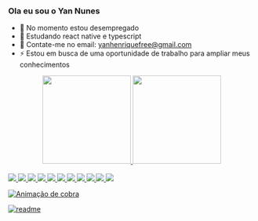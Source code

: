 ### Ola eu sou o Yan Nunes 

- 🔭  No momento estou desempregado
- 👯  Estudando react native e typescript
- 💬  Contate-me no email: yanhenriquefree@gmail.com
- ⚡  Estou em busca de uma oportunidade de trabalho para ampliar meus conhecimentos

<div align="center">
  <a href="https://github.com/YanNunes07">
  <img height="180em" src="https://github-readme-stats.vercel.app/api?username=YanNunes07&show_icons=true&theme=dracula&include_all_commits=true&count_private=true"/>
  <img height="180em" src="https://github-readme-stats.vercel.app/api/top-langs/?username=YanNunes07&layout=compact&langs_count=7&theme=dracula"/>
</div>

<div style="display: inline_block"><br>
  <img  src="https://img.shields.io/badge/React-20232A?style=for-the-badge&logo=react&logoColor=61DAFB">
  <img  src="https://img.shields.io/badge/JavaScript-323330?style=for-the-badge&logo=javascript&logoColor=F7DF1E">
  <img src="https://img.shields.io/badge/TypeScript-007ACC?style=for-the-badge&logo=typescript&logoColor=white">
  <img src="https://img.shields.io/badge/React_Native-20232A?style=for-the-badge&logo=react&logoColor=61DAFB">
  <img src="https://img.shields.io/badge/HTML5-E34F26?style=for-the-badge&logo=html5&logoColor=white">
  <img src="https://img.shields.io/badge/CSS3-1572B6?style=for-the-badge&logo=css3&logoColor=white">
  <img src="https://img.shields.io/badge/MySQL-00000F?style=for-the-badge&logo=mysql&logoColor=white">
  <img src="https://img.shields.io/badge/Bootstrap-563D7C?style=for-the-badge&logo=bootstrap&logoColor=white">
  <img src="https://img.shields.io/badge/Java-ED8B00?style=for-the-badge&logo=java&logoColor=white">
  <img src="https://img.shields.io/badge/Node.js-43853D?style=for-the-badge&logo=node.js&logoColor=white">
  <img src="https://img.shields.io/badge/Microsoft_Excel-217346?style=for-the-badge&logo=microsoft-excel&logoColor=white">
 
   ![ Animação de cobra ](https://github.com/YanNunes07/YanNunes07/blob/output/github-contribution-grid-snake.svg)  

</div>

  [![ readme ](https://github-readme-stats.vercel.app/api/pin/?username=ELLEN2121&repo=ELLEN2121&theme=react)](https://github.com/YanNunes07/YanNunes07)

